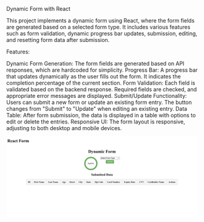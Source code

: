 Dynamic Form with React

This project implements a dynamic form using React, where the form fields are generated based on a selected form type. It includes various features such as form validation, dynamic progress bar updates, submission, editing, and resetting form data after submission.

Features:

Dynamic Form Generation: The form fields are generated based on API responses, which are hardcoded for simplicity.
Progress Bar: A progress bar that updates dynamically as the user fills out the form. It indicates the completion percentage of the current section.
Form Validation: Each field is validated based on the backend response. Required fields are checked, and appropriate error messages are displayed.
Submit/Update Functionality: Users can submit a new form or update an existing form entry. The button changes from "Submit" to "Update" when editing an existing entry.
Data Table: After form submission, the data is displayed in a table with options to edit or delete the entries.
Responsive UI: The form layout is responsive, adjusting to both desktop and mobile devices.



![SnapShot](src/components/screenshot.png)
